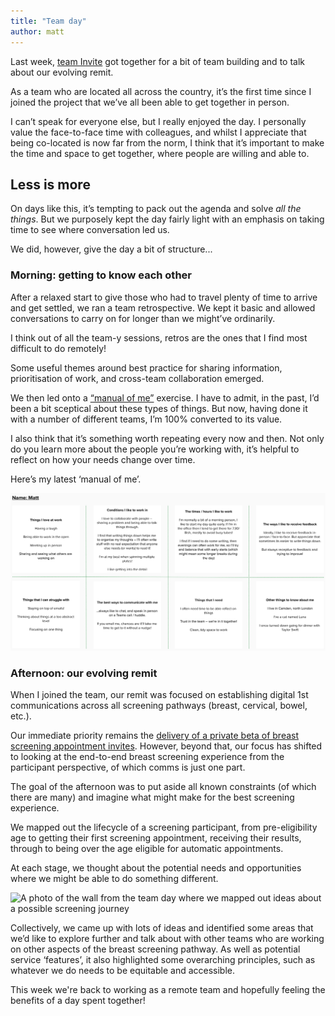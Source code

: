 ```yaml
---
title: "Team day"
author: matt
---
```


Last week, [team Invite](https://design-history.prevention-services.nhs.uk/screening-invite/) got together for a bit of team building and to talk about our evolving remit. 

As a team who are located all across the country, it’s the first time since I joined the project that we’ve all been able to get together in person.

I can’t speak for everyone else, but I really enjoyed the day. I personally value the face-to-face time with colleagues, and whilst I appreciate that being co-located is now far from the norm, I think that it’s important to make the time and space to get together, where people are willing and able to.

## Less is more

On days like this, it’s tempting to pack out the agenda and solve _all the things_. But we purposely kept the day fairly light with an emphasis on taking time to see where conversation led us. 

We did, however, give the day a bit of structure... 

### Morning: getting to know each other

After a relaxed start to give those who had to travel plenty of time to arrive and get settled, we ran a team retrospective. We kept it basic and allowed conversations to carry on for longer than we might’ve ordinarily.

I think out of all the team-y sessions, retros are the ones that I find most difficult to do remotely!

Some useful themes around best practice for sharing information, prioritisation of work, and cross-team collaboration emerged. 

We then led onto a [“manual of me”](https://emilywebber.co.uk/the-team-manual-a-exercise-to-help-build-empathy-in-teams/) exercise. I have to admit, in the past, I’d been a bit sceptical about these types of things. But now, having done it with a number of different teams, I’m 100% converted to its value. 

I also think that it’s something worth repeating every now and then. Not only do you learn more about the people you’re working with, it’s helpful to reflect on how your needs change over time. 

Here’s my latest ‘manual of me’. 

![A screenshot of Matt's manual of me from the recent team day](/assets/images/manual-of-me.png)


### Afternoon: our evolving remit

When I joined the team, our remit was focused on establishing digital 1st communications across all screening pathways (breast, cervical, bowel, etc.). 

Our immediate priority remains the [delivery of a private beta of breast screening appointment invites](https://mattlucht.github.io/2025/08/04/where-am-i.html#what-are-we-doing). However, beyond that, our focus has shifted to looking at the end-to-end breast screening experience from the participant perspective, of which comms is just one part. 

The goal of the afternoon was to put aside all known constraints (of which there are many) and imagine what might make for the best screening experience. 

We mapped out the lifecycle of a screening participant, from pre-eligibility age to getting their first screening appointment, receiving their results, through to being over the age eligible for automatic appointments. 

At each stage, we thought about the potential needs and opportunities where we might be able to do something different.

![A photo of the wall from the team day where we mapped out ideas about a possible screening journey](/assets/images/team-day-wall.png)

Collectively, we came up with lots of ideas and identified some areas that we’d like to explore further and talk about with other teams who are working on other aspects of the breast screening pathway. As well as potential service ‘features’, it also highlighted some overarching principles, such as whatever we do needs to be equitable and accessible.

This week we're back to working as a remote team and hopefully feeling the benefits of a day spent together!
















